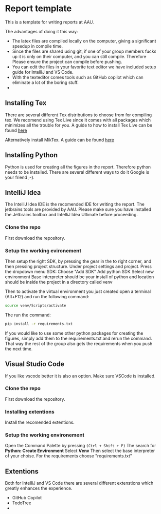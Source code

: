 # Report template
This is a template for writing reports at AAU. 

The advantages of doing it this way: 
- The latex files are compiled locally on the computer, giving a significant speedup in compile time.
- Since the files are shared using git, if one of your group members fucks up it is only on their computer, and you can still compile. Therefore Please ensure the project can compile before pushing.
- You can edit the files in your favorite text editor we have included setup guide for IntelliJ and VS Code.
- With the texteditor comes tools such as GitHub copilot which can eliminate a lot of the boring stuff.
- 

## Installing Tex
There are several different Tex distributions to choose from for compiling tex. 
We recomend using Tex Live since it comes with all packages which minimizes all the trouble for you. 
A guide to how to install Tex Live can be found [here](https://www.tug.org/texlive/)

Alternatively install MikTex. A guide can be found [here](https://miktex.org/download)

## Installing Python
Python is used for creating all the figures in the report. Therefore python needs to be installed. 
There are several different ways to do it Google is your friend ;-).



## IntelliJ Idea
The IntelliJ Idea IDE is the recomended IDE for writing the report. 
The jetbrains tools are provided by AAU. Please make sure you have installed the Jetbrains toolbox and IntelliJ Idea Ultimate before proceeding. 

### Clone the repo
First download the repository. 

### Setup the working evironement
Then setup the right SDK, by pressing the gear in the to right corner, and then pressing project structure. 
Under project settings and project. 
Press the dropdown menu SDK: 
Choose "Add SDK" 
Add python SDK
Select new environment
Base interpreter should be your install of python and location should be inside the project in a directory called venv

Then to activate the virtual environment you just created open a terminal (Alt+F12) and run the following command: 

  ```bash
  source venv/Scripts/activate
  ```


The run the command: 

  ```bash
  pip install -r requirements.txt
  ```
  
If you would like to use some other python packages for creating the figures, simply add them to the requirements.txt and rerun the command. That way the rest of the group also gets the requirements when you push the next time. 



## Visual Studio Code
If you like vscode better it is also an option. 
Make sure VSCode is installed. 


### Clone the repo
First download the repository. 

### Installing extentions
Install the recomended extentions.

### Setup the working environement
Open the Command Palette by pressing ```(Ctrl + Shift + P)```
The search for **Python: Create Environment**
Select **Venv**
Then select the base interpreter of your choise. 
For the requirements choose "requirements.txt"



## Extentions 
Both for IntelliJ and VS Code there are several different extenstions which greatly enhances the experience. 
- GitHub Copilot
- TodoTree
- 

